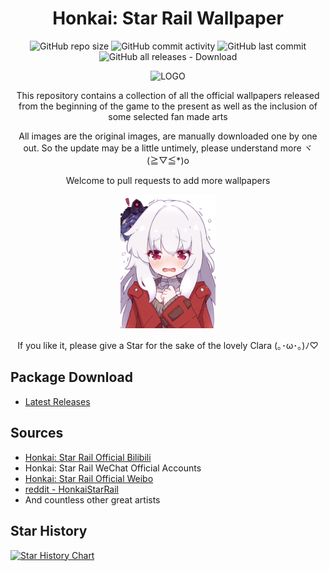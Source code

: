 <div align="center">

# Honkai: Star Rail Wallpaper

![GitHub repo size](https://img.shields.io/github/repo-size/Zeal-L/Honkai-Star-Rail-Wallpaper)
![GitHub commit activity](https://img.shields.io/github/commit-activity/y/Zeal-L/Honkai-Star-Rail-Wallpaper)
![GitHub last commit](https://img.shields.io/github/last-commit/Zeal-L/Honkai-Star-Rail-Wallpaper)
![GitHub all releases - Download](https://img.shields.io/github/downloads/Zeal-L/Honkai-Star-Rail-Wallpaper/total)

<img alt="LOGO" src="https://github.com/Zeal-L/Honkai-Star-Rail-Wallpaper/blob/9cb72e0f19fc92d108059d68699a10fcb69b5edc/Offcial/f3f5d58e84398ae37cbfea63649cc69c1340190821.png">

This repository contains a collection of all the official wallpapers released from the beginning of the game to the present as well as the inclusion of some selected fan made arts

All images are the original images, are manually downloaded one by one out. So the update may be a little untimely, please understand more ヾ(≧▽≦*)o

Welcome to pull requests to add more wallpapers

<img alt="EMO" src="https://github.com/Zeal-L/Honkai-Star-Rail-Wallpaper/blob/9cb72e0f19fc92d108059d68699a10fcb69b5edc/FanFiction/46zklg5gacza1.png" width=30%>

If you like it, please give a Star for the sake of the lovely Clara (｡･ω･｡)ﾉ♡

</div>

## Package Download
- [Latest Releases](https://github.com/Zeal-L/Honkai-Star-Rail-Wallpaper/releases/latest)

## Sources
- [Honkai: Star Rail Official Bilibili](https://space.bilibili.com/1340190821/dynamic)
- Honkai: Star Rail WeChat Official Accounts
- [Honkai: Star Rail Official Weibo](https://weibo.com/u/7643376782)
- [reddit - HonkaiStarRail](https://www.reddit.com/r/HonkaiStarRail)
- And countless other great artists

## Star History

[![Star History Chart](https://api.star-history.com/svg?repos=Zeal-L/Honkai-Star-Rail-Wallpaper&type=Date)](https://star-history.com/#Zeal-L/Honkai-Star-Rail-Wallpaper)

